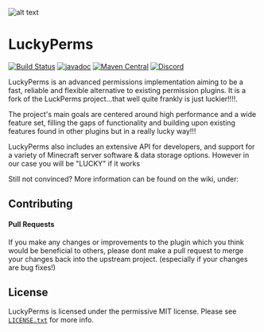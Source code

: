 ![alt text](https://i.imgur.com/645h8Ox.png "Banner")
# LuckyPerms
[![Build Status](https://ci.lucko.me/job/LuckPerms/badge/icon)](https://ci.lucko.me/job/LuckPerms/)
[![javadoc](https://javadoc.io/badge2/net.luckperms/api/javadoc.svg)](https://javadoc.io/doc/net.luckperms/api)
[![Maven Central](https://img.shields.io/maven-metadata/v/https/repo1.maven.org/maven2/net/luckperms/api/maven-metadata.xml.svg?label=maven%20central&colorB=brightgreen)](https://search.maven.org/artifact/net.luckperms/api)
[![Discord](https://img.shields.io/discord/241667244927483904.svg?logo=discord&label=)](https://discord.gg/luckperms)

LuckyPerms is an advanced permissions implementation aiming to be a fast, reliable and flexible alternative to existing permission plugins. It is a fork of the LuckPerms project...that well quite frankly is just luckier!!!!.

The project's main goals are centered around high performance and a wide feature set, filling the gaps of functionality and building upon existing features found in other plugins  but in a really lucky way!!!

LuckyPerms also includes an extensive API for developers, and support for a variety of Minecraft server software & data storage options.  However in our case you will be "LUCKY" if it works

Still not convinced? More information can be found on the wiki, under: 

## Contributing
#### Pull Requests
If you make any changes or improvements to the plugin which you think would be beneficial to others, please dont make a pull request to merge your changes back into the upstream project. (especially if your changes are bug fixes!)


## License
LuckyPerms is licensed under the permissive MIT license. Please see [`LICENSE.txt`](https://github.com/lucko/LuckPerms/blob/master/LICENSE.txt) for more info.
